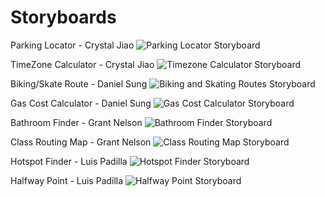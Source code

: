 # Storyboards

Parking Locator - Crystal Jiao
![Parking Locator Storyboard](https://github.com/dssung/COGS121-NONAME/blob/master/Storyboard%20Images/ParkingStoryboard.jpg)

TimeZone Calculator - Crystal Jiao
![Timezone Calculator Storyboard](https://github.com/dssung/COGS121-NONAME/blob/master/Storyboard%20Images/TimezoneStoryboard.jpg)

Biking/Skate Route - Daniel Sung
![Biking and Skating Routes Storyboard](https://github.com/dssung/COGS121-NONAME/blob/master/Storyboard%20Images/bike:skate.PNG)

Gas Cost Calculator - Daniel Sung
![Gas Cost Calculator Storyboard](https://github.com/dssung/COGS121-NONAME/blob/master/Storyboard%20Images/gascoster.PNG)

Bathroom Finder - Grant Nelson
![Bathroom Finder Storyboard](https://github.com/dssung/COGS121-NONAME/blob/master/Storyboard%20Images/BathroomFinderStory.jpg)

Class Routing Map - Grant Nelson
![Class Routing Map Storyboard](https://github.com/dssung/COGS121-NONAME/blob/master/Storyboard%20Images/MapClassRoutesStory.jpg)

Hotspot Finder - Luis Padilla
![Hotspot Finder Storyboard](https://github.com/dssung/COGS121-NONAME/blob/master/Storyboard%20Images/HotSpotFinderSB.JPG)

Halfway Point - Luis Padilla
![Halfway Point Storyboard](https://github.com/dssung/COGS121-NONAME/blob/master/Storyboard%20Images/HalfWaySB.JPG)
